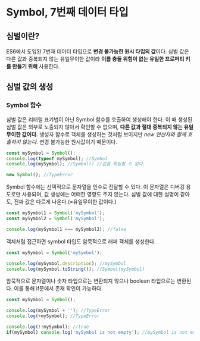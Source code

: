 # Symbol, 7번째 데이터 타입

## 심벌이란?

ES6에서 도입된 7번재 데이터 타입으로 **변경 불가능한 원시 타입의 값**이다.
심벌 값은 다른 값과 중복되지 않는 유일무이한 값이라 **이름 충돌 위험이 없는 유일한 프로퍼티 키를 만들기 위해** 사용한다.

## 심벌 값의 생성

### Symbol 함수

심벌 값은 리터럴 표기법이 아닌 Symbol 함수를 호출하여 생성해야 한다.
이 때 생성된 심벌 값은 외부로 노출되지 않아서 확인할 수 없으며, **다른 값과 절대 중복되지 않는 유일무이한 값이다.**
생성자 함수로 객체를 생성하는 것처럼 보이지만 *new 연산자와 함께 호출하지 않는다.* 변경 불가능한 원시값이기 때문이다.

```javaScript
const mySymbol = Symbol();
console.log(typeof mySymbol); //Symbol
console.log(mySymbol); //Symbol() //값을 확일할 수 없다.

new Symbol(); //TypeError
```

Symbol 함수에는 선택적으로 문자열을 인수로 전달할 수 있다. 이 문자열은 디버깅 용도로만 사용되며, 값 생성에는 어떠한 영향도 주지 않는다.
심벌 값에 대한 설명이 같아도, 진짜 값은 다르게 나온다.(=유일무이한 값이다.)

```javaScript
const mySymbol1 = Symbol('mySymbol');
const mySymbol2 = Symbol('mySymbol');

console.log(mySymbol1 === mySymbol2); //false
```

객체처럼 접근하면 symbol 타입도 암묵적으로 래퍼 객체를 생성한다.

```javaScript
const mySymbol = Symbol('mySymbol');

console.log(mySymbol.description); //mySymbol
console.log(mySymbol.toString()); //Symbol(mySymbol)
```

암묵적으로 문자열이나 숫자 타입으로는 변환되지 않으나 boolean 타입으로는 변환된다.
이를 통해 if문에서 존재 확인이 가능하다.

```javaScript
const mySymbol = Symbol();

console.log(mySymbol + ''); //TypeError
console.log(+mySymbol); //TypeError

console.log(!!mySymbol); //true
if(mySymbol) console.log('mySymbol is not empty'); //mySymbol is not empty
```


